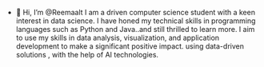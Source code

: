 - 👋 Hi, I’m @Reemaalt
I am a driven computer science student with a keen interest in data science.
I have honed my technical skills in programming languages such as Python and Java..and still thrilled to learn more.
 I aim to use my skills in data analysis, visualization, and application development to make a significant positive impact.
 using data-driven solutions , with the help of AI technologies.
